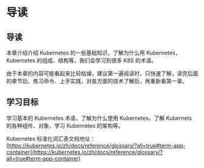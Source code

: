 # 导读

## 导读

本章介绍介绍 Kubernetes 的一些基础知识，了解为什么用 Kubernetes，Kubernetes 的组成、结构等，我们会学习到很多 K8S 的术语。

由于本章的内容可能看起来比较枯燥，建议第一遍阅读时，只快速了解，读完后面的章节后、练习命令、上手实践，对各方面的技术了解后，再重新看第一章。

## 学习目标

学习基本的 Kubernetes 术语，了解为什么使用 Kubernetes，了解 Kubernets 的各种组件、对象，学习 Kubernetes 的架构等。

Kubernetes 标准化词汇表文档地址： [https://kubernetes.io/zh/docs/reference/glossary/?all=true#term-app-container](https://kubernetes.io/zh/docs/reference/glossary/?all=true#term-app-container)
